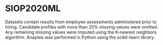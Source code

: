# SIOP2020ML

Datasets contain results from employee assessments administered prior to hiring. Candidate profiles with more than 25% missing values were omitted. Any remaining missing values were imputed using the K-nearest neighbors algorithm. Anaylsis was performed in Python using the scikit-learn library. 
